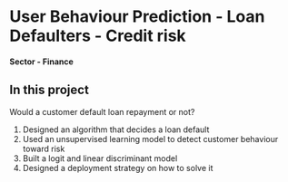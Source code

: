 # User Behaviour Prediction - Loan Defaulters - Credit risk

#### Sector - Finance 

## In this project
Would a customer default loan repayment or not? 

1. Designed an algorithm that decides a loan default
2. Used an unsupervised learning model to detect customer behaviour toward risk
3. Built a logit and linear discriminant model
4. Designed a deployment strategy on how to solve it

